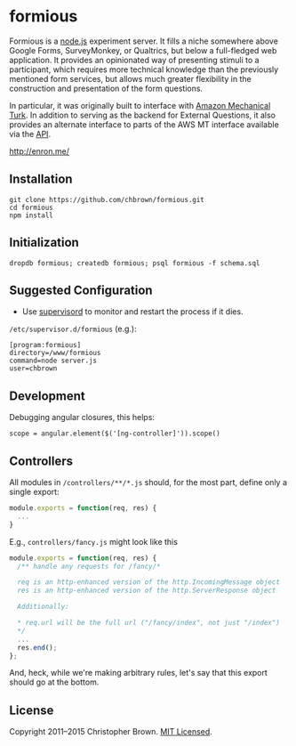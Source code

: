 # formious

Formious is a [node.js](http://nodejs.org/) experiment server. It fills a niche somewhere above Google Forms, SurveyMonkey, or Qualtrics, but below a full-fledged web application. It provides an opinionated way of presenting stimuli to a participant, which requires more technical knowledge than the previously mentioned form services, but allows much greater flexibility in the construction and presentation of the form questions.

In particular, it was originally built to interface with [Amazon Mechanical Turk](https://requester.mturk.com/). In addition to serving as the backend for External Questions, it also provides an alternate interface to parts of the AWS MT interface available via the [API](http://aws.amazon.com/mturk/).


http://enron.me/


## Installation

    git clone https://github.com/chbrown/formious.git
    cd formious
    npm install


## Initialization

    dropdb formious; createdb formious; psql formious -f schema.sql


## Suggested Configuration

* Use [supervisord](http://supervisord.org/) to monitor and restart the process if it dies.

`/etc/supervisor.d/formious` (e.g.):

    [program:formious]
    directory=/www/formious
    command=node server.js
    user=chbrown


## Development

Debugging angular closures, this helps:

    scope = angular.element($('[ng-controller]')).scope()

## Controllers

All modules in `/controllers/**/*.js` should, for the most part, define only a single export:

```javascript
module.exports = function(req, res) {
  ...
}
```

E.g., `controllers/fancy.js` might look like this

```javascript
module.exports = function(req, res) {
  /** handle any requests for /fancy/*

  req is an http-enhanced version of the http.IncomingMessage object
  res is an http-enhanced version of the http.ServerResponse object

  Additionally:

  * req.url will be the full url ("/fancy/index", not just "/index")
  */
  ...
  res.end();
};
```

And, heck, while we're making arbitrary rules, let's say that this export should go at the bottom.


## License

Copyright 2011–2015 Christopher Brown. [MIT Licensed](http://opensource.org/licenses/MIT).

